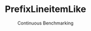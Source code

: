 ---
layout: default
title: PrefixLineitemLike
subtitle: Continuous Benchmarking
selected: Prefix_Tpch
expanded: Benchmarking
benchmark: /individual_results/PrefixLineitemLike.html
---